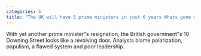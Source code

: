 ```yaml
---
categories: b
title: "The UK will have 5 prime ministers in just 6 years Whats gone wrong"
---
```

With yet another prime minister"s resignation, the British government"s 10 Downing Street looks like a revolving door.  Analysts blame polarization, populism, a flawed system and poor leadership.